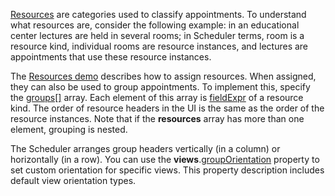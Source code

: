 [Resources](/Documentation/ApiReference/UI_Components/dxScheduler/Configuration/resources/) are categories used to classify appointments. To understand what resources are, consider the following example: in an educational center lectures are held in several rooms; in Scheduler terms, room is a resource kind, individual rooms are resource instances, and lectures are appointments that use these resource instances.

The [Resources demo](/Demos/WidgetsGallery/Demo/Scheduler/Resources/) describes how to assign resources. When assigned, they can also be used to group appointments. To implement this, specify the [groups[]](/Documentation/ApiReference/UI_Components/dxScheduler/Configuration/#groups) array. Each element of this array is [fieldExpr](/Documentation/ApiReference/UI_Components/dxScheduler/Configuration/resources/#fieldExpr) of a resource kind. The order of resource headers in the UI is the same as the order of the resource instances. Note that if the **resources** array has more than one element, grouping is nested. 

The Scheduler arranges group headers vertically (in a column) or horizontally (in a row). You can use the **views**.[groupOrientation](/Documentation/ApiReference/UI_Components/dxScheduler/Configuration/views/#groupOrientation) property to set custom orientation for specific views. This property description includes default view orientation types.
